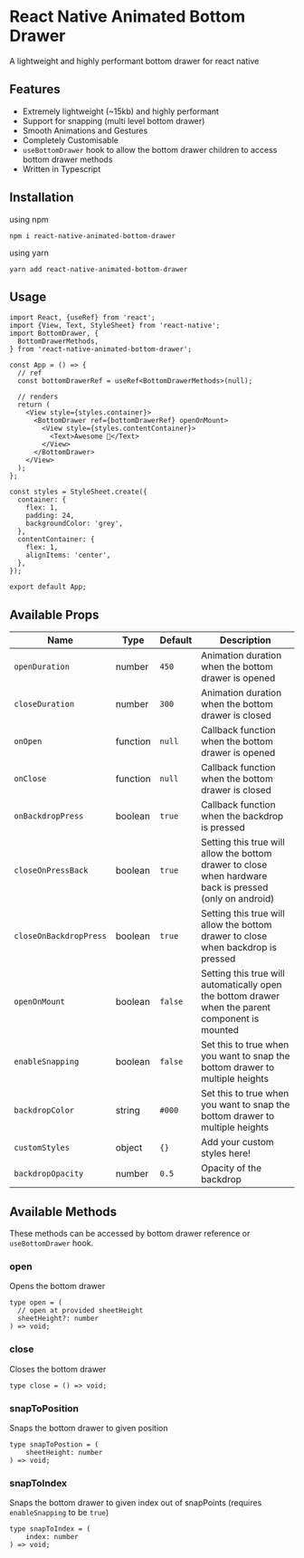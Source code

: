 # React Native Animated Bottom Drawer

A lightweight and highly performant bottom drawer for react native

## Features

- Extremely lightweight (~15kb) and highly performant
- Support for snapping (multi level bottom drawer)
- Smooth Animations and Gestures
- Completely Customisable
- `useBottomDrawer` hook to allow the bottom drawer children to access bottom drawer methods
- Written in Typescript

## Installation

using npm

```
npm i react-native-animated-bottom-drawer
```

using yarn

```
yarn add react-native-animated-bottom-drawer
```

## Usage

```tsx
import React, {useRef} from 'react';
import {View, Text, StyleSheet} from 'react-native';
import BottomDrawer, {
  BottomDrawerMethods,
} from 'react-native-animated-bottom-drawer';

const App = () => {
  // ref
  const bottomDrawerRef = useRef<BottomDrawerMethods>(null);

  // renders
  return (
    <View style={styles.container}>
      <BottomDrawer ref={bottomDrawerRef} openOnMount>
        <View style={styles.contentContainer}>
          <Text>Awesome 🎉</Text>
        </View>
      </BottomDrawer>
    </View>
  );
};

const styles = StyleSheet.create({
  container: {
    flex: 1,
    padding: 24,
    backgroundColor: 'grey',
  },
  contentContainer: {
    flex: 1,
    alignItems: 'center',
  },
});

export default App;
```

## Available Props

| Name                   | Type     | Default | Description                                                                                             |
| ---------------------- | -------- | ------- | ------------------------------------------------------------------------------------------------------- |
| `openDuration`         | number   | `450`   | Animation duration when the bottom drawer is opened                                                     |
| `closeDuration`        | number   | `300`   | Animation duration when the bottom drawer is closed                                                     |
| `onOpen`               | function | `null`  | Callback function when the bottom drawer is opened                                                      |
| `onClose`              | function | `null`  | Callback function when the bottom drawer is closed                                                      |
| `onBackdropPress`      | boolean  | `true`  | Callback function when the backdrop is pressed                                                          |
| `closeOnPressBack`     | boolean  | `true`  | Setting this true will allow the bottom drawer to close when hardware back is pressed (only on android) |
| `closeOnBackdropPress` | boolean  | `true`  | Setting this true will allow the bottom drawer to close when backdrop is pressed                        |
| `openOnMount`          | boolean  | `false` | Setting this true will automatically open the bottom drawer when the parent component is mounted        |
| `enableSnapping`       | boolean  | `false` | Set this to true when you want to snap the bottom drawer to multiple heights                            |
| `backdropColor`        | string   | `#000`  | Set this to true when you want to snap the bottom drawer to multiple heights                            |
| `customStyles`         | object   | `{}`    | Add your custom styles here!                                                                            |
| `backdropOpacity`      | number   | `0.5`   | Opacity of the backdrop                                                                                 |

## Available Methods

These methods can be accessed by bottom drawer reference or `useBottomDrawer` hook.

### **open**

Opens the bottom drawer

```
type open = (
  // open at provided sheetHeight
  sheetHeight?: number
) => void;
```

### **close**

Closes the bottom drawer

```
type close = () => void;
```

### **snapToPosition**

Snaps the bottom drawer to given position

```
type snapToPostion = (
    sheetHeight: number
) => void;
```

### **snapToIndex**

Snaps the bottom drawer to given index out of snapPoints (requires `enableSnapping` to be `true`)

```
type snapToIndex = (
    index: number
) => void;
```
